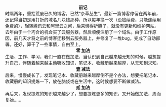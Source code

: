 <center> <font face="楷体"><strong>前记</strong></font> </center>
时隔两年，重拾荒废已久的博客，已然“杂草丛生”，最新一篇博客停留在两年前，还记得当初是用打折的域名几块钱那种，所以每年换一次（没钱续费，只能连续用免费的），辗转腾讯云和阿里云之间，后来懒得折腾了，就没有更新和维护网站。去年由于一个巧合的机会买了云服务器，然后顺便注册了一个域名。由于工作原因，前几天才将之前的博客迁移到云服务器上，并修复了一堆bug，完成了自动部署。还好，算干了一些事情，自由至上。 <br>

<center> <font face="楷体"><strong>零 加法</strong></font> </center>
生活、工作、学习，我们一直在做加法，当认识到自己越来越无知的时候，越想提升自己，伴随着越来越主动吸收知识，笔记本、收藏册越来越厚，从无知到求知。

<center> <font face="楷体"><strong>壹 减法</strong></font> </center>
后来，慢慢成长了，发现笔记本、收藏册越来越厚倒不是个办法，想要把笔记本、收藏册的知识提炼一下，放在脑袋或在生活中，这时候想要不断做减法。<br>

<center> <font face="楷体"><strong>贰 加法</strong></font> </center>
再后来，发现提炼的知识越来越少了，想要提炼更多的知识，又开始做加法，周而复始......<br>


